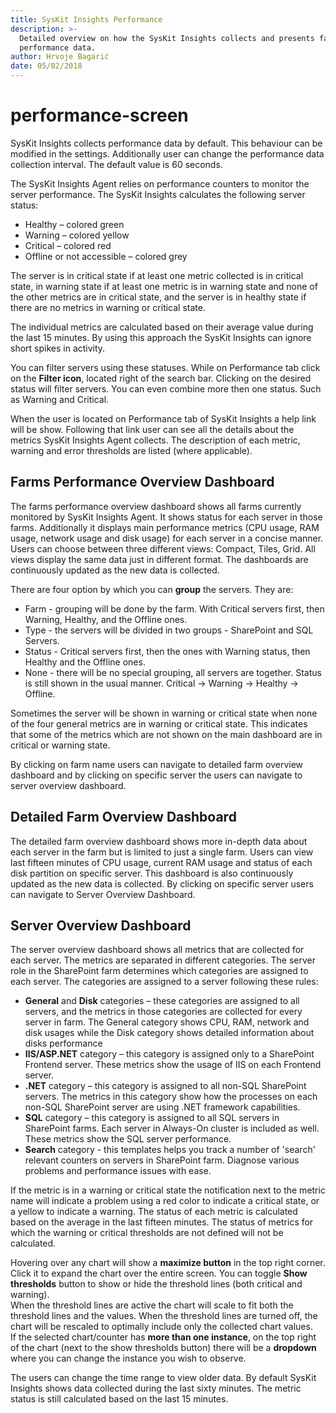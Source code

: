 ```yaml
---
title: SysKit Insights Performance
description: >-
  Detailed overview on how the SysKit Insights collects and presents farm
  performance data.
author: Hrvoje Bagarić
date: 05/02/2018
---
```


# performance-screen

SysKit Insights collects performance data by default. This behaviour can be modified in the settings. Additionally user can change the performance data collection interval. The default value is 60 seconds.

The SysKit Insights Agent relies on performance counters to monitor the server performance. The SysKit Insights calculates the following server status:

* Healthy – colored green
* Warning – colored yellow
* Critical – colored red
* Offline or not accessible – colored grey

The server is in critical state if at least one metric collected is in critical state, in warning state if at least one metric is in warning state and none of the other metrics are in critical state, and the server is in healthy state if there are no metrics in warning or critical state.

The individual metrics are calculated based on their average value during the last 15 minutes. By using this approach the SysKit Insights can ignore short spikes in activity.

You can filter servers using these statuses. While on Performance tab click on the **Filter icon**, located right of the search bar. Clicking on the desired status will filter servers. You can even combine more then one status. Such as Warning and Critical.

When the user is located on Performance tab of SysKit Insights a help link will be show. Following that link user can see all the details about the metrics SysKit Insights Agent collects. The description of each metric, warning and error thresholds are listed \(where applicable\).

## Farms Performance Overview Dashboard

The farms performance overview dashboard shows all farms currently monitored by SysKit Insights Agent. It shows status for each server in those farms. Additionally it displays main performance metrics \(CPU usage, RAM usage, network usage and disk usage\) for each server in a concise manner. Users can choose between three different views: Compact, Tiles, Grid. All views display the same data just in different format. The dashboards are continuously updated as the new data is collected.

There are four option by which you can **group** the servers. They are:

* Farm - grouping will be done by the farm. With Critical servers first, then Warning, Healthy, and the Offline ones. 
* Type - the servers will be divided in two groups - SharePoint and SQL Servers.
* Status - Critical servers first, then the ones with Warning status, then Healthy and the Offline ones. 
* None - there will be no special grouping, all servers are together. Status is still shown in the usual manner. Critical -&gt; Warning -&gt; Healthy -&gt; Offline.

Sometimes the server will be shown in warning or critical state when none of the four general metrics are in warning or critical state. This indicates that some of the metrics which are not shown on the main dashboard are in critical or warning state.

By clicking on farm name users can navigate to detailed farm overview dashboard and by clicking on specific server the users can navigate to server overview dashboard.

## Detailed Farm Overview Dashboard

The detailed farm overview dashboard shows more in-depth data about each server in the farm but is limited to just a single farm. Users can view last fifteen minutes of CPU usage, current RAM usage and status of each disk partition on specific server. This dashboard is also continuously updated as the new data is collected. By clicking on specific server users can navigate to Server Overview Dashboard.

## Server Overview Dashboard

The server overview dashboard shows all metrics that are collected for each server. The metrics are separated in different categories. The server role in the SharePoint farm determines which categories are assigned to each server. The categories are assigned to a server following these rules:

* **General** and **Disk** categories – these categories are assigned to all servers, and the metrics in those categories are collected for every server in farm. The General category shows CPU, RAM, network and disk usages while the Disk category shows detailed information about disks performance
* **IIS/ASP.NET** category – this category is assigned only to a SharePoint Frontend server. These metrics show the usage of IIS on each Frontend server.
* **.NET** category – this category is assigned to all non-SQL SharePoint servers. The metrics in this category show how the processes on each non-SQL SharePoint server are using .NET framework capabilities.
* **SQL** category – this category is assigned to all SQL servers in SharePoint farms. Each server in Always-On cluster is included as well. These metrics show the SQL server performance.
* **Search** category - this templates helps you track a number of 'search' relevant counters on servers in SharePoint farm. Diagnose various problems and performance issues with ease.

If the metric is in a warning or critical state the notification next to the metric name will indicate a problem using a red color to indicate a critical state, or a yellow to indicate a warning. The status of each metric is calculated based on the average in the last fifteen minutes. The status of metrics for which the warning or critical thresholds are not defined will not be calculated.

Hovering over any chart will show a **maximize button** in the top right corner. Click it to expand the chart over the entire screen. You can toggle **Show thresholds** button to show or hide the threshold lines \(both critical and warning\).  
When the threshold lines are active the chart will scale to fit both the threshold lines and the values. When the threshold lines are turned off, the chart will be rescaled to optimally include only the collected chart values.  
If the selected chart/counter has **more than one instance**, on the top right of the chart \(next to the show thresholds button\) there will be a **dropdown** where you can change the instance you wish to observe.

The users can change the time range to view older data. By default SysKit Insights shows data collected during the last sixty minutes. The metric status is still calculated based on the last 15 minutes.

